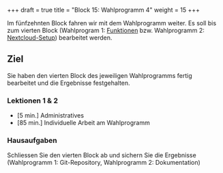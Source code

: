 +++
draft = true
title = "Block 15: Wahlprogramm 4"
weight = 15
+++

Im fünfzehnten Block fahren wir mit dem Wahlprogramm weiter. Es soll bis zum vierten Block (Wahlprogram 1: [Funktionen](/wp1-go/go-4) bzw. Wahlprogramm 2: [Nextcloud-Setup](/wp2-nextcloud/nextcloud-setup)) bearbeitet werden.

## Ziel

Sie haben den vierten Block des jeweiligen Wahlprogramms fertig bearbeitet und die Ergebnisse festgehalten.

### Lektionen 1 & 2

- [5 min.] Administratives
- [85 min.] Individuelle Arbeit am Wahlprogramm

### Hausaufgaben

Schliessen Sie den vierten Block ab und sichern Sie die Ergebnisse (Wahlprogramm 1: Git-Repository, Wahlprogramm 2: Dokumentation)
